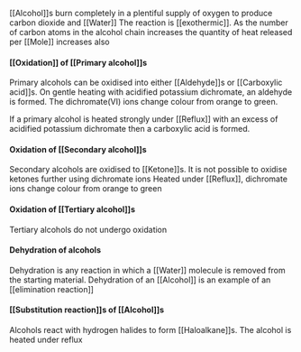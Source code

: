 [[Alcohol]]s burn completely in a plentiful supply of oxygen to produce carbon dioxide and [[Water]]
The reaction is [[exothermic]]. As the number of carbon atoms in the alcohol chain increases the quantity of heat released per [[Mole]] increases also

#### [[Oxidation]] of [[Primary alcohol]]s 
Primary alcohols can be oxidised into either [[Aldehyde]]s or [[Carboxylic acid]]s. On gentle heating with acidified potassium dichromate, an aldehyde is formed. The dichromate(VI) ions change colour from orange to green.

If a primary alcohol is heated strongly under [[Reflux]] with an excess of acidified potassium dichromate then a carboxylic acid is formed.

#### Oxidation of [[Secondary alcohol]]s
Secondary alcohols are oxidised to [[Ketone]]s. It is not possible to oxidise ketones further using dichromate ions
Heated under [[Reflux]], dichromate ions change colour from orange to green

#### Oxidation of [[Tertiary alcohol]]s
Tertiary alcohols do not undergo oxidation 


#### Dehydration of alcohols
Dehydration is any reaction in which a [[Water]] molecule is removed from the starting material. Dehydration of an [[Alcohol]] is an example of an [[elimination reaction]]

#### [[Substitution reaction]]s of [[Alcohol]]s
Alcohols react with hydrogen halides to form [[Haloalkane]]s. The alcohol is heated under reflux